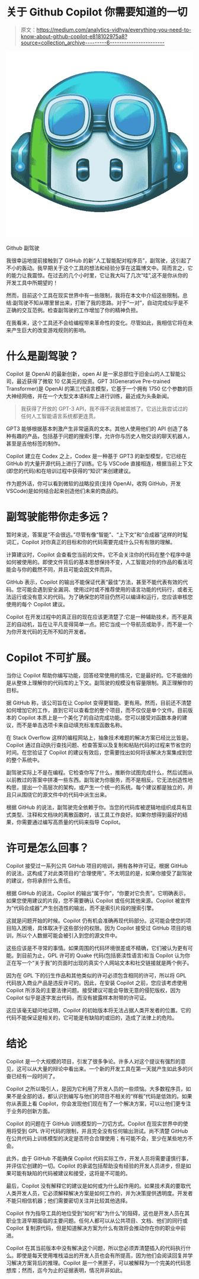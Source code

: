 # 关于 Github Copilot 你需要知道的一切

> 原文：<https://medium.com/analytics-vidhya/everything-you-need-to-know-about-github-copilot-e818102975a8?source=collection_archive---------6----------------------->

![](img/dde6e98dc2b108cede2358251905a845.png)

Github 副驾驶

我很幸运地提前接触到了 GitHub 的新“人工智能配对程序员”，副驾驶，这引起了不小的轰动。我早期关于这个工具的想法和经验分享在这篇博文中。简而言之，它的能力让我震惊。在过去的几个小时里，它让我大叫了几次“哇”,这不是你从你的开发工具中所期望的！

然而，目前这个工具在现实世界中有一些限制，我将在本文中介绍这些限制。总结:副驾驶不知从哪里冒出来，打断了我的思路。对于“一对”，自动完成似乎是不正确的交互范例。检查副驾驶的工作增加了你的精神负担。

在我看来，这个工具还不会给编程带来革命性的变化。尽管如此，我相信它将在未来产生巨大的改变游戏规则的影响。

# 什么是副驾驶？

Copilot 是 OpenAI 的最新创新，open AI 是一家总部位于旧金山的人工智能公司，最近获得了微软 10 亿美元的投资。GPT 3(Generative Pre-trained Transformer)是 OpenAI 的第三代语言模型，它基于一个拥有 1750 亿个参数的巨大神经网络，并在一个大型文本语料库上进行训练，最近成为头条新闻。

> 我获得了开放的 GPT-3 API，我不得不说我被震撼了。它远比我尝试过的任何人工智能语言系统都更连贯。

GPT3 能够根据基本刺激产生非常逼真的文本。其他人使用他们的 API 创造了各种有趣的产品，包括基于问题的搜索引擎，允许你与历史人物交谈的聊天机器人，甚至是吉他标签的制作。

Copilot 建立在 Codex 之上，Codex 是一种基于 GPT3 的新型模型，它已经在 GitHub 的大量开源代码上进行了训练。它与 VSCode 直接相连，根据当前上下文(即您的代码)和在培训过程中获得的“知识”来创建建议。

作为题外话，你可以看到微软的战略投资(支持 OpenAI，收购 GitHub，开发 VSCode)是如何结合起来创造他们未来的商品的。

# 副驾驶能带你走多远？

暂时来说，答案是“不会很远。”尽管有像“智能”、“上下文”和“合成器”这样的时髦词汇，Copilot 对你真正的目标和你的代码需要完成什么只有有限的理解。

计算建议时，Copilot 会查看您当前的文件。它不会关注你的代码在整个程序中是如何被使用的。即使文件背后的基本思想保持不变，人工智能对你的作品的看法可能会与你的截然不同，并且可能会因文件而异。

GitHub 表示，Copilot 的输出不能保证代表“最佳”方法，甚至不能代表有效的代码。您可能会遇到安全漏洞、使用过时或不推荐使用的语言功能的代码行，或者无法运行或没有意义的代码。为了确保您的项目仍然可以编译和运行，您应该审核您使用的每个 Copilot 建议。

Copilot 在开发过程中的真正目的现在应该更清楚了:它是一种辅助技术，而不是真正的自动机，旨在让平凡变得简单一点。把它当成一个导航员或助手，而不是一个为你开发代码的无所不知的开发者。

# Copilot 不可扩展。

当你让 Copilot 帮助你编写功能，回答经常使用的情况，它是最好的。它不能做的是从整体上理解你的代码库的上下文。副驾驶的规模没有容量限制。真正理解你的目标。

据 GitHub 称，该公司旨在让 Copilot 变得更智能、更有用。然而，目前还不清楚如何增加它的工作，直到它可以查看您的整个项目，而不仅仅是单个文件。目前版本的 Copilot 本质上是一个美化了的自动完成功能。您可以接受对函数本身的建议，而不是单击选项卡来自动填充标准库函数名称。

在 Stack Overflow 这样的编程网站上，抽象技术难题的解决方案已经比比皆是。Copilot 通过自动执行查找问题、检查答案以及复制和粘贴代码的过程来节省您的时间。在您验证了 Copilot 的建议有效后，您需要找出如何将该解决方案集成到您的整个系统中。

副驾驶实际上不是在编程。它检查你写了什么，推断你试图完成什么，然后试图从以前教过的答案中拼凑一些东西。副驾驶为你服务，而不是相反。它无法创造性地构思，提出一个高层次的架构，或产生一个统一的系统。每个建议都是独立的，并且只从围绕它的源文件中的代码中派生出来。

根据 GitHub 的说法，副驾驶完全依赖于你。当您的代码库被逻辑地组织成具有显式类型、注释和文档块的离散函数时，该工具工作良好。如果你想得到最好的结果，你需要通过编写高质量的代码来指导 Copilot。

# 许可是怎么回事？

Copilot 接受过一系列公共 GitHub 项目的培训，拥有各种许可证。根据 GitHub 的说法，这构成了对此类项目的“合理使用”。不太明显的是，如果你接受了副驾驶的建议，你将承担什么责任。

根据 GitHub 的说法，Copilot 的输出“属于你”，“你要对它负责”。它明确表示，如果您使用建议的片段，您不需要确认 Copilot 或任何其他来源。Copilot 被宣传为“代码合成器”,产生创造性的输出，而不是索引片段的搜索引擎。

这就是问题开始的时候。Copilot 仍有机会准确再现代码部分。这可能会使您的项目陷入困境，具体取决于这些部分的权限。因为 Copilot 接受过 GitHub 项目的培训，所以个人数据可能会被引入到您的源文件中。

这些应该是不寻常的事情。如果周围的代码环境很差或不精确，它们被认为更有可能。到目前为止，GPL 许可的 Quake 代码(包括亵渎性语言)和当 Copilot 认为你正在写一个“关于我”的页面时出现的真实个人网站文本和社交链接就是两个例子。

因为在 GPL 下的衍生作品和其他类似的许可必须包含相同的许可，所以将 GPL 代码放入商业产品是违反许可的。因此，在安装 Copilot 之前，您应该考虑使用 Copilot 所涉及的主要法律问题。接受建议可能会导致无意的侵犯版权，因为 Copilot 似乎是逐字发出代码，而没有披露样本附带的许可证。

这应该毫无疑问地证明，Copilot 的初始版本将无法占据人类开发者的位置。它的代码不能保证是相关的，它可能是有缺陷的或旧的，造成了法律上的危险。

# 结论

Copilot 是一个大规模的项目，引发了很多争论。许多人对这个提议有强烈的意见，这可以从大量的辩论中看出来。一个新的开发工具在第一天就产生如此多的兴奋已经有一段时间了。

Copilot 之所以吸引人，是因为它利用了开发人员的一些烦恼。大多数程序员，如果不是全部的话，都认识到编写与他们的项目不相关的“样板”代码是低效的。如果你从表面上看 Copilot，你会发现他们现在有了一个解决方案，可以让他们更专注于业务的创新方面。

Copilot 的问题在于 GitHub 训练模型的一刀切方式。Copilot 在现实世界中的使用将受到 GPL 许可代码的限制，并且完全没有任何输出测试。尚不清楚 GitHub 在公共代码上训练模型的决定是否符合合理使用；有可能不会，至少在某些地方不会。

此外，由于 GitHub 不能确保 Copilot 代码实际工作，开发人员将需要谨慎行事，并评估它创建的一切。Copilot 的承诺包括帮助没有经验的开发人员进步，但是如果可能有缺陷的代码被建议和接受，这将是不可能的。

最后，Copilot 没有解释它的建议是如何或为什么起作用的。如果技术真的要取代人类开发人员，它必须解释解决方案是如何工作的，并为决策提供透明度。开发者不能只相信机器；他们需要密切关注并比较其他选择。

Copilot 作为指导工具的地位受到“如何”和“为什么”的阻碍，这也是开发人员在其职业生涯早期面临的主要问题。任何人都可以从公共项目、文档、他们的同行或 Copilot 复制源代码，但是知道解决方案为什么有效将会推动你在你的职业中前进。

Copilot 在其当前版本中没有解决这个问题，所以您必须弄清楚插入的代码执行什么。即使是每天使用堆栈溢出的开发人员也会有所提高，因为他们会阅读回复并学习解决方案背后的推理。Copilot 是一个黑匣子，可以被解释为一个完美的代码思想库；然而，迄今为止的证据表明，情况并非如此。